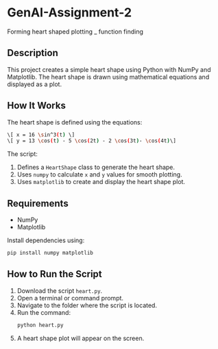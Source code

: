 # GenAI-Assignment-2
Forming heart shaped plotting _ function finding

## Description
This project creates a simple heart shape using Python with NumPy and Matplotlib. The heart shape is drawn using mathematical equations and displayed as a plot.

## **How It Works**
The heart shape is defined using the equations:
```sh
\[ x = 16 \sin^3(t) \]
\[ y = 13 \cos(t) - 5 \cos(2t) - 2 \cos(3t)- \cos(4t)\]
```

The script:
1. Defines a `HeartShape` class to generate the heart shape.
2. Uses `numpy` to calculate `x` and `y` values for smooth plotting.
3. Uses `matplotlib` to create and display the heart shape plot.

## **Requirements**
- NumPy
- Matplotlib

Install dependencies using:
```sh
pip install numpy matplotlib
```

## **How to Run the Script**
1. Download the script `heart.py`.
2. Open a terminal or command prompt.
3. Navigate to the folder where the script is located.
4. Run the command:
   ```sh
   python heart.py
   ```
5. A heart shape plot will appear on the screen.
